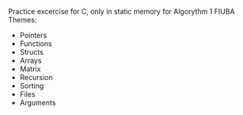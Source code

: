 Practice excercise for C, only in static memory for Algorythm 1 FIUBA
Themes:
- Pointers
- Functions
- Structs
- Arrays
- Matrix
- Recursion
- Sorting
- Files
- Arguments
